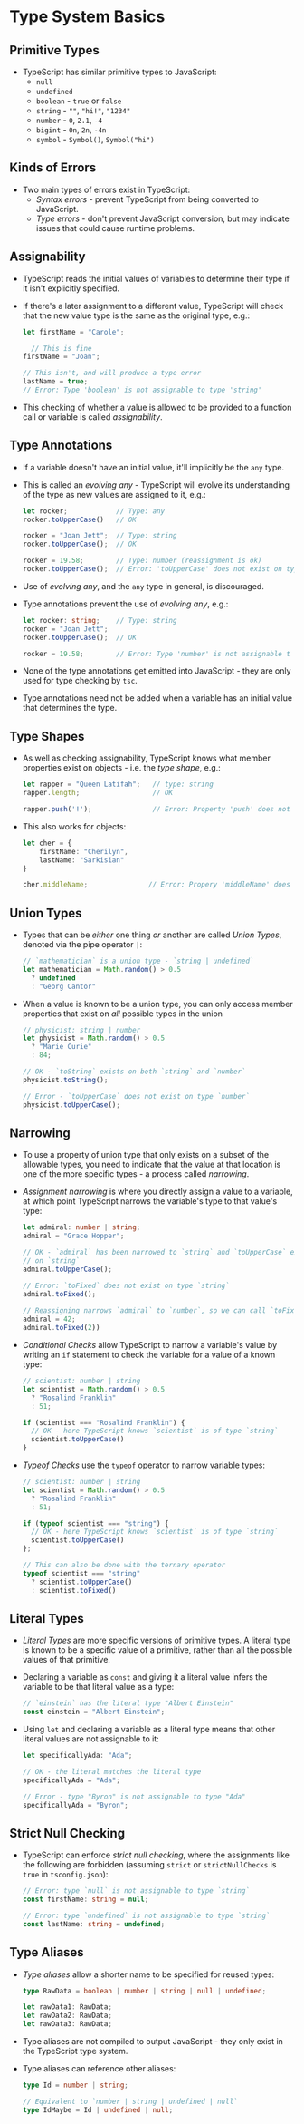 # Type System Basics

## Primitive Types

- TypeScript has similar primitive types to JavaScript:
    - `null`
    - `undefined`
    - `boolean` - `true` or `false`
    - `string` - `""`, `"hi!"`, `"1234"`
    - `number` - `0`, `2.1`, `-4`
    - `bigint` - `0n`, `2n`, `-4n`
    - `symbol` - `Symbol()`, `Symbol("hi")`


## Kinds of Errors

- Two main types of errors exist in TypeScript:
    - _Syntax errors_ - prevent TypeScript from being converted to JavaScript.
    - _Type errors_ - don't prevent JavaScript conversion, but may indicate
      issues that could cause runtime problems.


## Assignability

- TypeScript reads the initial values of variables to determine their type if it
  isn't explicitly specified.

- If there's a later assignment to a different value, TypeScript will check that
  the new value type is the same as the original type, e.g.:

    ```typescript
    let firstName = "Carole";

      // This is fine
    firstName = "Joan";

    // This isn't, and will produce a type error
    lastName = true;
    // Error: Type 'boolean' is not assignable to type 'string'
    ```

- This checking of whether a value is allowed to be provided to a function call
  or variable is called _assignability_.


## Type Annotations

- If a variable doesn't have an initial value, it'll implicitly be the `any`
  type.

- This is called an _evolving any_ - TypeScript will evolve its understanding of
  the type as new values are assigned to it, e.g.:

    ```typescript
    let rocker;            // Type: any
    rocker.toUpperCase()   // OK

    rocker = "Joan Jett";  // Type: string
    rocker.toUpperCase();  // OK

    rocker = 19.58;        // Type: number (reassignment is ok)
    rocker.toUpperCase();  // Error: 'toUpperCase' does not exist on type 'number'
    ```

- Use of _evolving any_, and the `any` type in general, is discouraged.

- Type annotations prevent the use of _evolving any_, e.g.:

    ```typescript
    let rocker: string;    // Type: string
    rocker = "Joan Jett";
    rocker.toUpperCase();  // OK

    rocker = 19.58;        // Error: Type 'number' is not assignable t otype 'string'
    ```

- None of the type annotations get emitted into JavaScript - they are only used
  for type checking by `tsc`.

- Type annotations need not be added when a variable has an initial value that
  determines the type.


## Type Shapes

- As well as checking assignability, TypeScript knows what member properties
  exist on objects - i.e. the _type shape_, e.g.:

    ```typescript
    let rapper = "Queen Latifah";   // type: string
    rapper.length;                  // OK

    rapper.push('!');               // Error: Property 'push' does not exist on type 'string'
    ```

- This also works for objects:

    ```typescript
    let cher = {
        firstName: "Cherilyn",
        lastName: "Sarkisian"
    }

    cher.middleName;               // Error: Propery 'middleName' does not exist on type...
    ```


## Union Types

- Types that can be _either_ one thing _or_ another are called _Union Types_,
  denoted via the pipe operator `|`:

    ```typescript
    // `mathematician` is a union type - `string | undefined`
    let mathematician = Math.random() > 0.5
      ? undefined
      : "Georg Cantor"
    ```

- When a value is known to be a union type, you can only access member
  properties that exist on _all_ possible types in the union

    ```typescript
    // physicist: string | number
    let physicist = Math.random() > 0.5
      ? "Marie Curie"
      : 84;

    // OK - `toString` exists on both `string` and `number`
    physicist.toString();        

    // Error - `toUpperCase` does not exist on type `number`
    physicist.toUpperCase();
    ```


## Narrowing

- To use a property of union type that only exists on a subset of the allowable
  types, you need to indicate that the value at that location is one of the
  more specific types - a process called _narrowing_.

- _Assignment narrowing_ is where you directly assign a value to a variable, at
  which point TypeScript narrows the variable's type to that value's type:

    ```typescript
    let admiral: number | string;
    admiral = "Grace Hopper";
    
    // OK - `admiral` has been narrowed to `string` and `toUpperCase` exists
    // on `string`
    admiral.toUpperCase();
  
    // Error: `toFixed` does not exist on type `string`
    admiral.toFixed();
      
    // Reassigning narrows `admiral` to `number`, so we can call `toFixed`
    admiral = 42;
    admiral.toFixed(2))
    ```

- _Conditional Checks_ allow TypeScript to narrow a variable's value by writing
  an `if` statement to check the variable for a value of a known type:

    ```typescript
    // scientist: number | string
    let scientist = Math.random() > 0.5
      ? "Rosalind Franklin"
      : 51;
  
    if (scientist === "Rosalind Franklin") {
      // OK - here TypeScript knows `scientist` is of type `string`    
      scientist.toUpperCase()  
    }
    ```

- _Typeof Checks_ use the `typeof` operator to narrow variable types:

    ```typescript
    // scientist: number | string
    let scientist = Math.random() > 0.5
      ? "Rosalind Franklin"
      : 51;

    if (typeof scientist === "string") {
      // OK - here TypeScript knows `scientist` is of type `string`    
      scientist.toUpperCase()  
    };
  
    // This can also be done with the ternary operator
    typeof scientist === "string"
      ? scientist.toUpperCase()
      : scientist.toFixed() 
    ```


## Literal Types

- _Literal Types_ are more specific versions of primitive types.  A literal
  type is known to be a specific value of a primitive, rather than all the
  possible values of that primitive.

- Declaring a variable as `const` and giving it a literal value infers the
  variable to be that literal value as a type:

    ```typescript
    // `einstein` has the literal type "Albert Einstein"
    const einstein = "Albert Einstein";
    ```

- Using `let` and declaring a variable as a literal type means that other
  literal values are not assignable to it:

    ```typescript
    let specificallyAda: "Ada";
  
    // OK - the literal matches the literal type
    specificallyAda = "Ada";
  
    // Error - type "Byron" is not assignable to type "Ada"
    specificallyAda = "Byron";
    ```


## Strict Null Checking

- TypeScript can enforce _strict null checking_, where the assignments like the
  following are forbidden (assuming `strict` or `strictNullChecks` is `true`
  in `tsconfig.json`):

    ```typescript
    // Error: type `null` is not assignable to type `string`
    const firstName: string = null;
  
    // Error: type `undefined` is not assignable to type `string`
    const lastName: string = undefined;
    ```


## Type Aliases

- _Type aliases_ allow a shorter name to be specified for reused types:

    ```typescript
    type RawData = boolean | number | string | null | undefined;
  
    let rawData1: RawData;
    let rawData2: RawData;
    let rawData3: RawData;
    ```

- Type aliases are not compiled to output JavaScript - they only exist in the
  TypeScript type system.

- Type aliases can reference other aliases:

    ```typescript
    type Id = number | string;
    
    // Equivalent to `number | string | undefined | null`
    type IdMaybe = Id | undefined | null;
    ```


<!-- References -->
